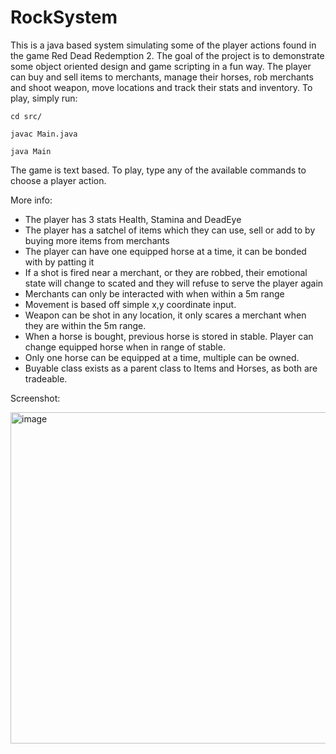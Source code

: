 # RockSystem

This is a java based system simulating some of the player actions found in the game Red Dead Redemption 2. The goal of the project is to demonstrate some object oriented design and game scripting in a fun way. The player can buy and sell items to merchants, manage their horses, rob merchants and shoot weapon, move locations and track their stats and inventory. To play, simply run:
```
cd src/
```
```
javac Main.java
```
```
java Main
```

The game is text based. To play, type any of the available commands to choose a player action. 

More info:

* The player has 3 stats Health, Stamina and DeadEye
* The player has a satchel of items which they can use, sell or add to by buying more items from merchants
* The player can have one equipped horse at a time, it can be bonded with by patting it
* If a shot is fired near a merchant, or they are robbed, their emotional state will change to scated and they will refuse to serve the player again
* Merchants can only be interacted with when within a 5m range
* Movement is based off simple x,y coordinate input.
* Weapon can be shot in any location, it only scares a merchant when they are within the 5m range.
* When a horse is bought, previous horse is stored in stable. Player can change equipped horse when in range of stable. 
* Only one horse can be equipped at a time, multiple can be owned.
* Buyable class exists as a parent class to Items and Horses, as both are tradeable.


Screenshot:

<img width="530" alt="image" src="https://github.com/KidsSeeGhosts/RockSystem/assets/43515228/eb455494-27c6-4776-a824-a73ab072412e">
